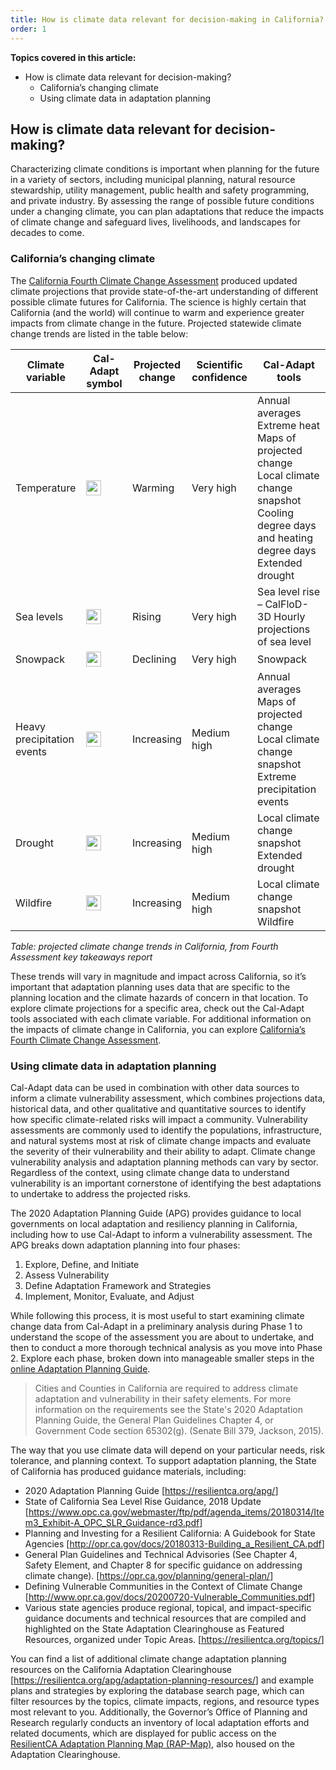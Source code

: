 ```yaml
---
title: How is climate data relevant for decision-making in California?
order: 1
---
```


**Topics covered in this article:**

- How is climate data relevant for decision-making?
  - California’s changing climate
  - Using climate data in adaptation planning

## How is climate data relevant for decision-making?

Characterizing climate conditions is important when planning for the future in a variety of sectors, including municipal planning, natural resource stewardship, utility management, public health and safety programming, and private industry. By assessing the range of possible future conditions under a changing climate, you can plan adaptations that reduce the impacts of climate change and safeguard lives, livelihoods, and landscapes for decades to come.

### California’s changing climate

The [California Fourth Climate Change Assessment](https://www.climateassessment.ca.gov) produced updated climate projections that provide state-of-the-art understanding of different possible climate futures for California. The science is highly certain that California (and the world) will continue to warm and experience greater impacts from climate change in the future. Projected statewide climate change trends are listed in the table below:

<div class="table-wrapper">

| Climate variable           | Cal-Adapt symbol                                            | Projected change | Scientific confidence | Cal-Adapt tools                                                                                                                                  |
| -------------------------- | ----------------------------------------------------------- | ---------------- | --------------------- | ------------------------------------------------------------------------------------------------------------------------------------------------ |
| Temperature                | <img width="24" height="24" src="/img/icons/sun.svg">       | Warming          | Very high             | Annual averages Extreme heat Maps of projected change Local climate change snapshot Cooling degree days and heating degree days Extended drought |
| Sea levels                 | <img width="24" height="24" src="/img/icons/sea.svg">       | Rising           | Very high             | Sea level rise – CalFloD-3D Hourly projections of sea level                                                                                      |
| Snowpack                   | <img width="24" height="24" src="/img/icons/snowflake.svg"> | Declining        | Very high             | Snowpack                                                                                                                                         |
| Heavy precipitation events | <img width="24" height="24" src="/img/icons/rainfall.svg">  | Increasing       | Medium high           | Annual averages Maps of projected change Local climate change snapshot Extreme precipitation events                                              |
| Drought                    | <img width="24" height="24" src="/img/icons/sun.svg">       | Increasing       | Medium high           | Local climate change snapshot Extended drought                                                                                                   |
| Wildfire                   | <img width="24" height="24" src="/img/icons/wildfire.svg">  | Increasing       | Medium high           | Local climate change snapshot Wildfire                                                                                                           |

</div>

_Table: projected climate change trends in California, from Fourth Assessment key takeaways report_

These trends will vary in magnitude and impact across California, so it’s important that adaptation planning uses data that are specific to the planning location and the climate hazards of concern in that location. To explore climate projections for a specific area, check out the Cal-Adapt tools associated with each climate variable. For additional information on the impacts of climate change in California, you can explore [California’s Fourth Climate Change Assessment](https://www.energy.ca.gov/sites/default/files/2019-11/20180827_Summary_Brochure_ADA.pdf).

### Using climate data in adaptation planning

Cal-Adapt data can be used in combination with other data sources to inform a climate vulnerability assessment, which combines projections data, historical data, and other qualitative and quantitative sources to identify how specific climate-related risks will impact a community. Vulnerability assessments are commonly used to identify the populations, infrastructure, and natural systems most at risk of climate change impacts and evaluate the severity of their vulnerability and their ability to adapt. Climate change vulnerability analysis and adaptation planning methods can vary by sector. Regardless of the context, using climate change data to understand vulnerability is an important cornerstone of identifying the best adaptations to undertake to address the projected risks.

The 2020 Adaptation Planning Guide (APG) provides guidance to local governments on local adaptation and resiliency planning in California, including how to use Cal-Adapt to inform a vulnerability assessment. The APG breaks down adaptation planning into four phases:

1. Explore, Define, and Initiate
2. Assess Vulnerability
3. Define Adaptation Framework and Strategies
4. Implement, Monitor, Evaluate, and Adjust
 
While following this process, it is most useful to start examining climate change data from Cal-Adapt in a preliminary analysis during Phase 1 to understand the scope of the assessment you are about to undertake, and then to conduct a more thorough technical analysis as you move into Phase 2. Explore each phase, broken down into manageable smaller steps in the [online Adaptation Planning Guide](https://resilientca.org/apg/intro/).
 
> Cities and Counties in California are required to address climate adaptation and vulnerability in their safety elements. For more information on the requirements see the State's 2020 Adaptation Planning Guide, the General Plan Guidelines Chapter 4, or Government Code section 65302(g). (Senate Bill 379, Jackson, 2015).
 
The way that you use climate data will depend on your particular needs, risk tolerance, and planning context. To support adaptation planning, the State of California has produced guidance materials, including:
 
- 2020 Adaptation Planning Guide [<https://resilientca.org/apg/>]
- State of California Sea Level Rise Guidance, 2018 Update [<https://www.opc.ca.gov/webmaster/ftp/pdf/agenda_items/20180314/Item3_Exhibit-A_OPC_SLR_Guidance-rd3.pdf>]
- Planning and Investing for a Resilient California: A Guidebook for State Agencies [<http://opr.ca.gov/docs/20180313-Building_a_Resilient_CA.pdf>]
- General Plan Guidelines and Technical Advisories (See Chapter 4, Safety Element, and Chapter 8 for specific guidance on addressing climate change). [<https://opr.ca.gov/planning/general-plan/>]
- Defining Vulnerable Communities in the Context of Climate Change [<http://www.opr.ca.gov/docs/20200720-Vulnerable_Communities.pdf>]
- Various state agencies produce regional, topical, and impact-specific guidance documents and technical resources that are compiled and highlighted on the State Adaptation Clearinghouse as Featured Resources, organized under Topic Areas. [<https://resilientca.org/topics/>]
 
You can find a list of additional climate change adaptation planning resources on the California Adaptation Clearinghouse [<https://resilientca.org/apg/adaptation-planning-resources/>] and example plans and strategies by exploring the database search page, which can filter resources by the topics, climate impacts, regions, and resource types most relevant to you. Additionally, the Governor’s Office of Planning and Research regularly conducts an inventory of local adaptation efforts and related documents, which are displayed for public access on the [ResilientCA Adaptation Planning Map (RAP-Map)](https://resilientca.org/topics/land-use-and-community-development/#resilientca-adaptation-planning-map-rap-map), also housed on the Adaptation Clearinghouse.
